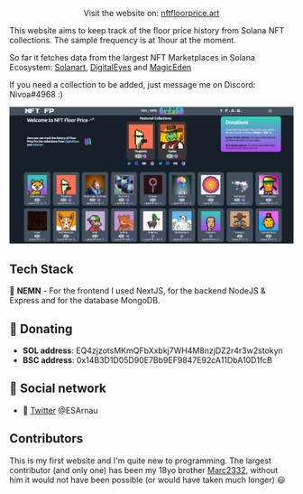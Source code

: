 
<p align="center">
	Visit the website on: <a href="https://www.nftfloorprice.art/">nftfloorprice.art</a>
</p>

This website aims to keep track of the floor price history from Solana NFT collections. The sample frequency is at 1hour at the moment.

So far it fetches data from the largest NFT Marketplaces in Solana Ecosystem: [Solanart](https://solanart.io), [DigitalEyes](https://digitaleyes.market/) and [MagicEden](https://magiceden.io/)

If you need a collection to be added, just message me on Discord: Nivoa#4968 :)

![example screenshot](example.png)

## Tech Stack

🌄 **NEMN** - For the frontend I used NextJS, for the backend NodeJS & Express and for the database MongoDB.

## 🎁 Donating

- **SOL address**: EQ4zjzotsMKmQFbXxbkj7WH4M8nzjDZ2r4r3w2stokyn
- **BSC address**: 0x14B3D1D05D90E7Bb9EF9847E92cA11DbA10D1fcB

## 📣 Social network

- 💭 [Twitter](https://twitter.com/ESArnau) @ESArnau

## Contributors

This is my first website and I'm quite new to programming. The largest contributor (and only one) has been my 18yo brother [Marc2332](https://github.com/marc2332), without him it would not have been possible (or would have taken much longer) 😃




